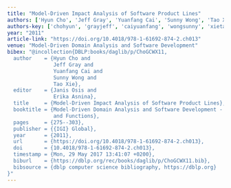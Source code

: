 ```yaml
---
title: "Model-Driven Impact Analysis of Software Product Lines"
authors: ['Hyun Cho', 'Jeff Gray', 'Yuanfang Cai', 'Sunny Wong', 'Tao Xie']
authors-key: ['chohyun', 'grayjeff', 'caiyuanfang', 'wongsunny', 'xietao']
year: "2011"
article-link: "https://doi.org/10.4018/978-1-61692-874-2.ch013"
venue: "Model-Driven Domain Analysis and Software Development"
bibex: "@incollection{DBLP:books/daglib/p/ChoGCWX11,
  author    = {Hyun Cho and
               Jeff Gray and
               Yuanfang Cai and
               Sunny Wong and
               Tao Xie},
  editor    = {Janis Osis and
               Erika Asnina},
  title     = {Model-Driven Impact Analysis of Software Product Lines},
  booktitle = {Model-Driven Domain Analysis and Software Development - Architectures
               and Functions},
  pages     = {275--303},
  publisher = {{IGI} Global},
  year      = {2011},
  url       = {https://doi.org/10.4018/978-1-61692-874-2.ch013},
  doi       = {10.4018/978-1-61692-874-2.ch013},
  timestamp = {Mon, 29 May 2017 13:41:07 +0200},
  biburl    = {https://dblp.org/rec/books/daglib/p/ChoGCWX11.bib},
  bibsource = {dblp computer science bibliography, https://dblp.org}
}"
---
```

